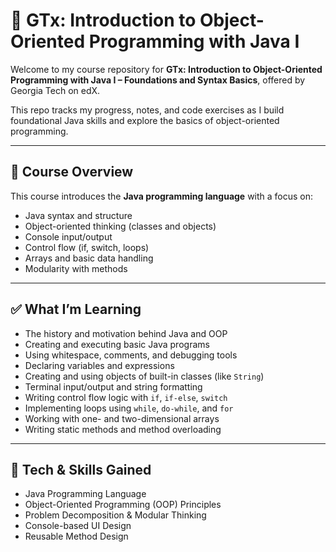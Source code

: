 # 📘 GTx: Introduction to Object-Oriented Programming with Java I

Welcome to my course repository for **GTx: Introduction to Object-Oriented Programming with Java I – Foundations and Syntax Basics**, offered by Georgia Tech on edX.

This repo tracks my progress, notes, and code exercises as I build foundational Java skills and explore the basics of object-oriented programming.

---

## 🧠 Course Overview

This course introduces the **Java programming language** with a focus on:

- Java syntax and structure
- Object-oriented thinking (classes and objects)
- Console input/output
- Control flow (if, switch, loops)
- Arrays and basic data handling
- Modularity with methods

---

## ✅ What I’m Learning

- The history and motivation behind Java and OOP
- Creating and executing basic Java programs
- Using whitespace, comments, and debugging tools
- Declaring variables and expressions
- Creating and using objects of built-in classes (like `String`)
- Terminal input/output and string formatting
- Writing control flow logic with `if`, `if-else`, `switch`
- Implementing loops using `while`, `do-while`, and `for`
- Working with one- and two-dimensional arrays
- Writing static methods and method overloading

---

## 🧰 Tech & Skills Gained

- Java Programming Language
- Object-Oriented Programming (OOP) Principles
- Problem Decomposition & Modular Thinking
- Console-based UI Design
- Reusable Method Design

